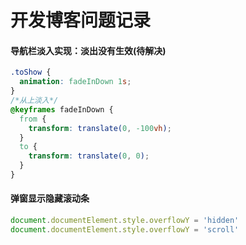 # 开发博客问题记录
#### 导航栏淡入实现：淡出没有生效(待解决)
```css
.toShow {
  animation: fadeInDown 1s;
}
/*从上淡入*/
@keyframes fadeInDown {
  from {
    transform: translate(0, -100vh);
  }
  to {
    transform: translate(0, 0);
  }
}
```
#### 弹窗显示隐藏滚动条
```javascript
document.documentElement.style.overflowY = 'hidden'
document.documentElement.style.overflowY = 'scroll'
```
